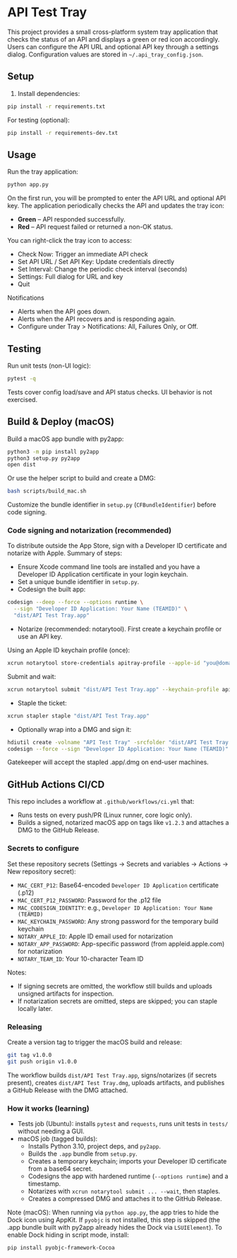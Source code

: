 # API Test Tray

This project provides a small cross-platform system tray application that checks the status of an API and displays a green or red icon accordingly. Users can configure the API URL and optional API key through a settings dialog. Configuration values are stored in `~/.api_tray_config.json`.

## Setup

1. Install dependencies:

```bash
pip install -r requirements.txt
```

For testing (optional):

```bash
pip install -r requirements-dev.txt
```

## Usage

Run the tray application:

```bash
python app.py
```

On the first run, you will be prompted to enter the API URL and optional API key. The application periodically checks the API and updates the tray icon:

- **Green** – API responded successfully.
- **Red** – API request failed or returned a non-OK status.

You can right-click the tray icon to access:
- Check Now: Trigger an immediate API check
- Set API URL / Set API Key: Update credentials directly
- Set Interval: Change the periodic check interval (seconds)
- Settings: Full dialog for URL and key
- Quit

Notifications
- Alerts when the API goes down.
- Alerts when the API recovers and is responding again.
 - Configure under Tray > Notifications: All, Failures Only, or Off.

## Testing

Run unit tests (non-UI logic):

```bash
pytest -q
```

Tests cover config load/save and API status checks. UI behavior is not exercised.

## Build & Deploy (macOS)

Build a macOS app bundle with py2app:

```bash
python3 -m pip install py2app
python3 setup.py py2app
open dist
```

Or use the helper script to build and create a DMG:

```bash
bash scripts/build_mac.sh
```

Customize the bundle identifier in `setup.py` (`CFBundleIdentifier`) before code signing.

### Code signing and notarization (recommended)

To distribute outside the App Store, sign with a Developer ID certificate and notarize with Apple. Summary of steps:

- Ensure Xcode command line tools are installed and you have a Developer ID Application certificate in your login keychain.
- Set a unique bundle identifier in `setup.py`.
- Codesign the built app:

```bash
codesign --deep --force --options runtime \
  --sign "Developer ID Application: Your Name (TEAMID)" \
  "dist/API Test Tray.app"
```

- Notarize (recommended: notarytool). First create a keychain profile or use an API key.

Using an Apple ID keychain profile (once):

```bash
xcrun notarytool store-credentials apitray-profile --apple-id "you@domain.com" --team-id TEAMID --password "app-specific-password"
```

Submit and wait:

```bash
xcrun notarytool submit "dist/API Test Tray.app" --keychain-profile apitray-profile --wait
```

- Staple the ticket:

```bash
xcrun stapler staple "dist/API Test Tray.app"
```

- Optionally wrap into a DMG and sign it:

```bash
hdiutil create -volname "API Test Tray" -srcfolder "dist/API Test Tray.app" -ov -format UDZO "dist/API Test Tray.dmg"
codesign --force --sign "Developer ID Application: Your Name (TEAMID)" "dist/API Test Tray.dmg"
```

Gatekeeper will accept the stapled .app/.dmg on end-user machines.

## GitHub Actions CI/CD

This repo includes a workflow at `.github/workflows/ci.yml` that:
- Runs tests on every push/PR (Linux runner, core logic only).
- Builds a signed, notarized macOS app on tags like `v1.2.3` and attaches a DMG to the GitHub Release.

### Secrets to configure

Set these repository secrets (Settings → Secrets and variables → Actions → New repository secret):

- `MAC_CERT_P12`: Base64-encoded `Developer ID Application` certificate (.p12)
- `MAC_CERT_P12_PASSWORD`: Password for the .p12 file
- `MAC_CODESIGN_IDENTITY`: e.g., `Developer ID Application: Your Name (TEAMID)`
- `MAC_KEYCHAIN_PASSWORD`: Any strong password for the temporary build keychain
- `NOTARY_APPLE_ID`: Apple ID email used for notarization
- `NOTARY_APP_PASSWORD`: App-specific password (from appleid.apple.com) for notarization
- `NOTARY_TEAM_ID`: Your 10-character Team ID

Notes:
- If signing secrets are omitted, the workflow still builds and uploads unsigned artifacts for inspection.
- If notarization secrets are omitted, steps are skipped; you can staple locally later.

### Releasing

Create a version tag to trigger the macOS build and release:

```bash
git tag v1.0.0
git push origin v1.0.0
```

The workflow builds `dist/API Test Tray.app`, signs/notarizes (if secrets present), creates `dist/API Test Tray.dmg`, uploads artifacts, and publishes a GitHub Release with the DMG attached.

### How it works (learning)

- Tests job (Ubuntu): installs `pytest` and `requests`, runs unit tests in `tests/` without needing a GUI.
- macOS job (tagged builds):
  - Installs Python 3.10, project deps, and `py2app`.
  - Builds the `.app` bundle from `setup.py`.
  - Creates a temporary keychain; imports your Developer ID certificate from a base64 secret.
  - Codesigns the app with hardened runtime (`--options runtime`) and a timestamp.
  - Notarizes with `xcrun notarytool submit ... --wait`, then staples.
  - Creates a compressed DMG and attaches it to the GitHub Release.


Note (macOS): When running via `python app.py`, the app tries to hide the Dock icon using AppKit. If `pyobjc` is not installed, this step is skipped (the .app bundle built with py2app already hides the Dock via `LSUIElement`). To enable Dock hiding in script mode, install:

```bash
pip install pyobjc-framework-Cocoa
```
